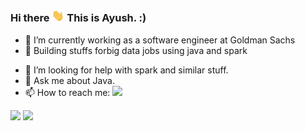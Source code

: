 ### Hi there <!--👋..-->  <img src="https://raw.githubusercontent.com/ABSphreak/ABSphreak/master/gifs/Hi.gif" width="20px" /> This is Ayush.  :)

- 🔭 I’m currently working as a software engineer at Goldman Sachs
- 🌱 Building stuffs forbig data jobs using java and spark
<!--- 👯 I’m looking to collaborate on --> 
- 🤔 I’m looking for help with spark and similar stuff.
- 💬 Ask me about Java.
- 📫 How to reach me:
<a href="https://www.linkedin.com/in/ayushsrivastava2701/"><img src="https://img.shields.io/badge/LinkedIn-0077B5?style=for-the-badge&logo=linkedin&logoColor=white"/></a> 
<!--- ⚡ Fun fact: ...   -->

<img src="https://github-readme-stats.vercel.app/api?username=ayush-srivastava99&&show_icons=true&title_color=0cc401&icon_color=e62e19&text_color=1705e8&bg_color=151515" >

<img src="https://github-readme-stats.vercel.app/api/top-langs/?username=ayush-srivastava99&theme=react&langs_count=8">



